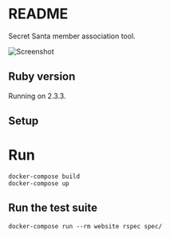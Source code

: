 # README

Secret Santa member association tool.

![Screenshot](http://res.cloudinary.com/betogrun/image/upload/v1517591632/secret_santa2.png)

## Ruby version

Running on 2.3.3.

## Setup

# Run
```
docker-compose build
docker-compose up
```

## Run the test suite
```
docker-compose run --rm website rspec spec/